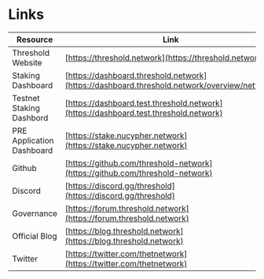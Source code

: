 # Links



| Resource                  | Link                                                                                        |
| ------------------------- | ------------------------------------------------------------------------------------------- |
| Threshold Website         | [https://threshold.network](https://threshold.network)                                      |
| Staking Dashboard         | [https://dashboard.threshold.network](https://dashboard.threshold.network/overview/network) |
| Testnet Staking Dashbord  | [https://dashboard.test.threshold.network](https://dashboard.test.threshold.network)        |
| PRE Application Dashboard | [https://stake.nucypher.network](https://stake.nucypher.network)                            |
| Github                    | [https://github.com/threshold-network](https://github.com/threshold-network)                |
| Discord                   | [https://discord.gg/threshold](https://discord.gg/threshold)                                |
| Governance                | [https://forum.threshold.network](https://forum.threshold.network)                          |
| Official Blog             | [https://blog.threshold.network](https://blog.threshold.network)                            |
| Twitter                   | [https://twitter.com/thetnetwork](https://twitter.com/thetnetwork)                          |
